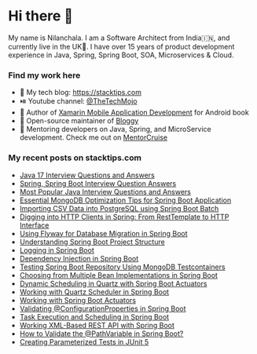 # Hi there 👋

My name is Nilanchala. I am a Software Architect from India🇮🇳, and currently live in the UK🏴󠁧󠁢󠁥󠁮󠁧󠁿. I have over 15 years of product development experience in Java, Spring, Spring Boot, SOA, Microservices & Cloud.

### Find my work here
- 🌱 My tech blog: https://stacktips.com
- ⏯️ Youtube channel:  [@TheTechMojo](https://youtube.com/@TheTechMojo)
- 📘 Author of [Xamarin Mobile Application Development](https://www.oreilly.com/library/view/xamarin-mobile-application/9781785280375/) for Android book
- 👐 Open-source maintainer of [Bloggy](https://github.com/StackTipsLab/bloggy)
- 🚢 Mentoring developers on Java, Spring, and MicroService development. Check me out on [MentorCruise](https://mentors.to/nilan)

### My recent posts on stacktips.com

<!-- BLOG-POST-LIST:START -->
- [Java 17 Interview Questions and Answers](https://stacktips.com/articles/java-17-interview-questions-and-answers)
- [Spring, Spring Boot Interview Question Answers](https://stacktips.com/articles/spring-boot-interview-questions-and-answers)
- [Most Popular Java Interview Questions and Answers](https://stacktips.com/articles/most-popular-java-interview-questions-and-answers)
- [Essential MongoDB Optimization Tips for Spring Boot Application](https://stacktips.com/articles/essential-mongodb-optimization-tips-for-spring-boot)
- [Importing CSV Data into PostgreSQL using Spring Boot Batch](https://stacktips.com/articles/importing-csv-data-into-postgresql-using-spring-boot-batch)
- [Digging into HTTP Clients in Spring: From RestTemplate to HTTP Interface](https://stacktips.com/articles/rest-clients-in-spring)
- [Using Flyway for Database Migration in Spring Boot](https://stacktips.com/articles/using-flyway-for-database-migration-in-spring-boot)
- [Understanding Spring Boot Project Structure](https://stacktips.com/courses/spring-boot-for-beginners/understanding-spring-boot-project-structure)
- [Logging in Spring Boot](https://stacktips.com/courses/spring-boot-for-beginners/logging-in-spring-boot)
- [Dependency Injection in Spring Boot](https://stacktips.com/courses/spring-boot-for-beginners/dependency-injection-in-spring-boot)
- [Testing Spring Boot Repository Using MongoDB Testcontainers](https://stacktips.com/articles/testing-spring-boot-repository-using-mongodb-testcontainers)
- [Choosing from Multiple Bean Implementations in Spring Boot](https://stacktips.com/articles/choose-from-multiple-bean-types-springboot)
- [Dynamic Scheduling in Quartz with Spring Boot Actuators](https://stacktips.com/articles/dynamic-scheduling-in-quartz-with-spring-boot-actuators)
- [Working with Quartz Scheduler in Spring Boot](https://stacktips.com/articles/working-with-quartz-scheduler-in-spring-boot)
- [Working with Spring Boot Actuators](https://stacktips.com/articles/working-with-spring-boot-actuators)
- [Validating @ConfigurationProperties in Spring Boot](https://stacktips.com/articles/validating-configurationproperties-in-spring-boot)
- [Task Execution and Scheduling in Spring Boot](https://stacktips.com/articles/task-execution-and-scheduling-in-spring-boot)
- [Working XML-Based REST API with Spring Boot](https://stacktips.com/articles/handling-xml-request-and-response-in-spring-boot-rest)
- [How to Validate the @PathVariable in Spring Boot?](https://stacktips.com/articles/how-to-validate-the-pathvariable-in-spring-boot)
- [Creating Parameterized Tests in JUnit 5](https://stacktips.com/articles/parameterized-tests-in-junit-5)
<!-- BLOG-POST-LIST:END -->
